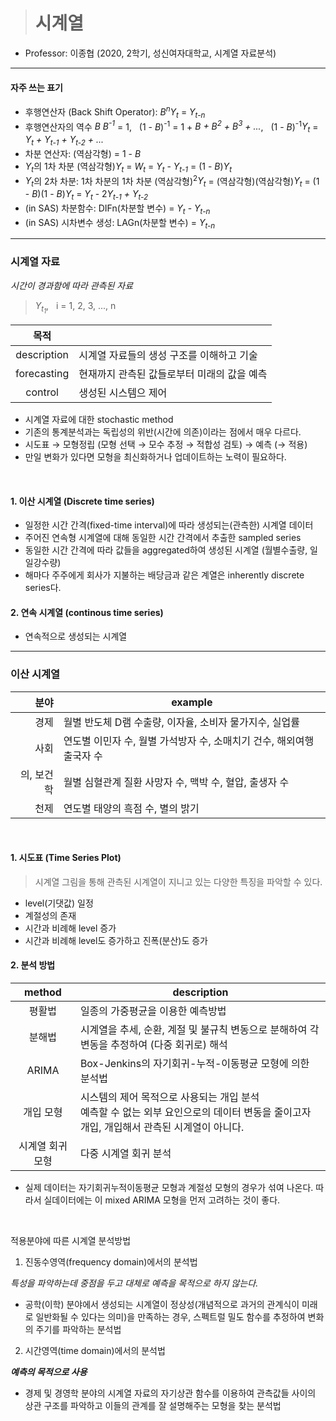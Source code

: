 > # 시계열

- Professor: 이종협 (2020, 2학기, 성신여자대학교, 시계열 자료분석)

---

#### 자주 쓰는 표기

- 후행연산자 (Back Shift Operator): <i>B<sup>n</sup>Y<sub>t</sub></i> = <i>Y<sub>t-n</sub></i>
- 후행연산자의 역수
  <i>B B<sup>-1</sup></i> = 1, &nbsp; (1 - <i>B</i>)<sup>-1</sup> = 1 + <i>B + B<sup>2</sup> + B<sup>3</sup> + ...</i>, &nbsp; (1 - <i>B</i>)<sup>-1</sup><i>Y<sub>t</sub></i> = <i>Y<sub>t</sub> + Y<sub>t-1</sub> + Y<sub>t-2</sub> + ...</i>
- 차분 연산자: (역삼각형) = 1 - <i>B</i>
- <i>Y<sub>t</sub></i>의 1차 차분
  (역삼각형)<i>Y<sub>t</sub></i> = <i>W<sub>t</sub></i> = <i>Y<sub>t</sub></i> - <i>Y<sub>t-1</sub></i> = (1 - <i>B</i>)<i>Y<sub>t</sub></i>
- <i>Y<sub>t</sub></i>의 2차 차분: 1차 차분의 1차 차분
  (역삼각형)<sup>2</sup><i>Y<sub>t</sub></i> = (역삼각형)(역삼각형)<i>Y<sub>t</sub></i> = (1 - <i>B</i>)(1 - <i>B</i>)<i>Y<sub>t</sub></i> = <i>Y<sub>t</sub></i> - 2<i>Y<sub>t-1</sub> + Y<sub>t-2</sub></i>
- (in SAS) 차분함수: DIFn(차분할 변수) = <i>Y<sub>t</sub></i> - <i>Y<sub>t-n</sub></i>
- (in SAS) 시차변수 생성: LAGn(차분할 변수) = <i>Y<sub>t-n</sub></i>

---

### 시계열 자료

_시간이 경과함에 따라 관측된 자료_

> <i>Y<sub>t<sub>1</sub></sub></i>, &nbsp; i = 1, 2, 3, ..., n

|    목적     |                                             |
| :---------: | ------------------------------------------- |
| description | 시계열 자료들의 생성 구조를 이해하고 기술   |
| forecasting | 현재까지 관측된 값들로부터 미래의 값을 예측 |
|   control   | 생성된 시스템으 제어                        |

- 시계열 자료에 대한 stochastic method
- 기존의 통계분석과는 독립성의 위반(시간에 의존)이라는 점에서 매우 다르다.
- 시도표 → 모형정립 (모형 선택 → 모수 추정 → 적합성 검토) → 예측 (→ 적용)
- 만일 변화가 있다면 모형을 최신화하거나 업데이트하는 노력이 필요하다.

<br />

#### 1. 이산 시계열 (Discrete time series)

- 일정한 시간 간격(fixed-time interval)에 따라 생성되는(관측한) 시계열 데이터
- 주어진 연속형 시계열에 대해 동일한 시간 간격에서 추출한 sampled series
- 동일한 시간 간격에 따라 값들을 aggregated하여 생성된 시계열 (월별수출량, 일일강수량)
- 해마다 주주에게 회사가 지불하는 배당금과 같은 계열은 inherently discrete series다.

#### 2. 연속 시계열 (continous time series)

- 연속적으로 생성되는 시계열

---

### 이산 시계열

|       분야 | example                                                               |
| ---------: | --------------------------------------------------------------------- |
|       경제 | 월별 반도체 D램 수출량, 이자율, 소비자 물가지수, 실업률               |
|       사회 | 연도별 이민자 수, 월별 가석방자 수, 소매치기 건수, 해외여행 출국자 수 |
| 의, 보건학 | 월별 심혈관계 질환 사망자 수, 맥박 수, 혈압, 출생자 수                |
|       천제 | 연도별 태양의 흑점 수, 별의 밝기                                      |

<br />

#### 1. 시도표 (Time Series Plot)

> 시계열 그림을 통해 관측된 시계열이 지니고 있는 다양한 특징을 파악할 수 있다.

- level(기댓값) 일정
- 계절성의 존재
- 시간과 비례해 level 증가
- 시간과 비례해 level도 증가하고 진폭(분산)도 증가

#### 2. 분석 방법

|      method      | description                                                                                                                                 |
| :--------------: | ------------------------------------------------------------------------------------------------------------------------------------------- |
|      평활법      | 일종의 가중평균을 이용한 예측방법                                                                                                           |
|      분해법      | 시계열을 추세, 순환, 계절 및 불규칙 변동으로 분해하여 각 변동을 추정하여 (다중 회귀로) 해석                                                 |
|      ARIMA       | Box-Jenkins의 자기회귀-누적-이동평균 모형에 의한 분석법                                                                                     |
|    개입 모형     | 시스템의 제어 목적으로 사용되는 개입 분석<br />예측할 수 없는 외부 요인으로의 데이터 변동을 줄이고자 개입, 개입해서 관측된 시계열이 아니다. |
| 시계열 회귀 모형 | 다중 시계열 회귀 분석                                                                                                                       |

- 실제 데이터는 자기회귀누적이동평균 모형과 계절성 모형의 경우가 섞여 나온다. 따라서 실데이터에는 이 mixed ARIMA 모형을 먼저 고려하는 것이 좋다.

<br />

적용분야에 따른 시계열 분석방법

1. 진동수영역(frequency domain)에서의 분석법

<!-- 우리 과목에서는 다루지 않습니다. -->

_특성을 파악하는데 중점을 두고 대체로 예측을 목적으로 하지 않는다._

- 공학(이학) 분야에서 생성되는 시계열이 정상성(개념적으로 과거의 관계식이 미래로 일반화될 수 있다는 의미)을 만족하는 경우, 스펙트럴 밀도 함수를 추정하여 변화의 주기를 파악하는 분석법

2. 시간영역(time domain)에서의 분석법

**_예측의 목적으로 사용_**

- 경제 및 경영학 분야의 시계열 자료의 자기상관 함수를 이용하여 관측값들 사이의 상관 구조를 파악하고 이들의 관계를 잘 설명해주는 모형을 찾는 분석법
